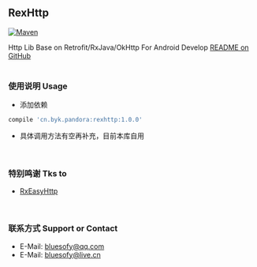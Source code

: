 ## RexHttp

[ ![Maven](https://api.bintray.com/packages/blueyuki/maven/RexHttp/images/download.svg) ](https://bintray.com/blueyuki/maven/RexHttp/_latestVersion)

Http Lib Base on Retrofit/RxJava/OkHttp For Android Develop
[README on GitHub](https://github.com/bluesofy/AvatarView/blob/master/README.md)
<br>
<br>

### 使用说明  Usage
- 添加依赖
```gradle
compile 'cn.byk.pandora:rexhttp:1.0.0'
```

- 具体调用方法有空再补充，目前本库自用
<br>

### 特别鸣谢  Tks to
- [RxEasyHttp](https://github.com/zhou-you/RxEasyHttp)
<br>

### 联系方式  Support or Contact
- E-Mail: bluesofy@qq.com
- E-Mail: bluesofy@live.cn